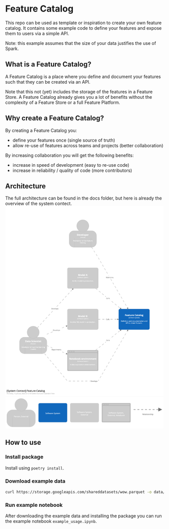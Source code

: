 # Feature Catalog

This repo can be used as template or inspiration to create your own feature catalog.
It contains some example code to define your features and expose them to users via a simple API.

Note: this example assumes that the size of your data justifies the use of Spark.

## What is a Feature Catalog?

A Feature Catalog is a place where you define and document your features such that they can be created via an API.

Note that this not (yet) includes the storage of the features in a Feature Store. A Feature Catalog already gives you a lot of benefits without the complexity of a Feature Store or a full Feature Platform.

## Why create a Feature Catalog?

By creating a Feature Catalog you:

- define your features once (single source of truth)
- allow re-use of features across teams and projects (better collaboration)

By increasing collaboration you will get the following benefits:

- increase in speed of development (easy to re-use code)
- increase in reliability / quality of code (more contributors)

## Architecture

The full architecture can be found in the docs folder, but here is already the overview of the system contect.
![C4 context diagram](docs/images/context.png)
![C4 context legend](docs/images/context-legend.png)

## How to use

### Install package

Install using `poetry install`.

### Download example data

```bash
curl https://storage.googleapis.com/shareddatasets/wow.parquet -o data/wow.parquet
```

### Run example notebook

After downloading the example data and installing the package you can run the example notebook `example_usage.ipynb`.
